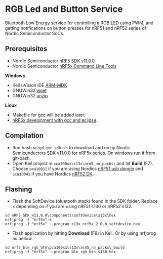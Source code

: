 # RGB Led and Button Service
Bluetooth Low Energy service for controlling a RGB LED using PWM, and getting notifications on button presses for nRF51 and nRF52 series of Nordic Semiconductor SoCs.

## Prerequisites
* Nordic Semiconductor [nRF5 SDK v11.0.0](http://developer.nordicsemi.com/nRF5_SDK/nRF5_SDK_v11.x.x/)
* Nordic Semiconductor [nRF5x Command Line Tools](http://www.nordicsemi.com/eng/Products/Bluetooth-Smart-Bluetooth-low-energy/nRF52-DK#Downloads)

**Windows**
* Keil uVision IDE [ARM-MDK](https://www.keil.com/demo/eval/arm.htm)
* GNUWin32 [wget](http://gnuwin32.sourceforge.net/packages/wget.htm)
* GNUWin32 [unzip](http://gnuwin32.sourceforge.net/packages/unzip.htm)

**Linux**
* Makefile for gcc will be added later.
* [nRF5x development with gcc and eclipse](https://devzone.nordicsemi.com/tutorials/7/development-with-gcc-and-eclipse/).

## Compilation
* Run bash script `get_sdk.sh` to download and unzip Nordic Semicunductors SDK v11.0.0 for nRF5x series. On windows run it from git-bash.
* Open Keil project in `pca100xx\s13x\arm5_no_packs\` and hit **Build** (F7). Choose `pca10031` if you are using Nordics [nRF51 usb dongle](http://www.nordicsemi.com/eng/Products/nRF51-Dongle) and `pca10041` if you have Nordics [nRF52 DK](http://www.nordicsemi.com/eng/Products/Bluetooth-Smart-Bluetooth-low-energy/nRF52-DK).

## Flashing
* Flash the SoftDevice (bluetooth stack) found in the SDK folder. Replace x depending on if you are using nRF51 s130 or nRF52 s132.
```
cd nRF5_SDK_v11.0.0\components\softdevice\s13x\hex
nrfjprog -f "nrf5x"-e
nrfjprog -f "nrf5x" --program s13x_nrf5x_2.0.0_softdevice.hex
```
* Flash application by hitting **Download** (F8) in Keil. Or by using nrfjprog as bellow.
```
cd nrf5_ble_rgb_btn\pca100xx\s13x\arm5_no_packs\_build
nrfjprog -f "nrf5x" --program ble_rgb_btn_s130.hex
```
